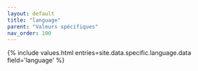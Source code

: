 ```yaml
---
layout: default
title: "language"
parent: "Valeurs spécifiques"
nav_order: 100
---
```


{% include values.html entries=site.data.specific.language.data field='language' %}
